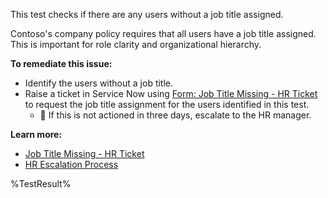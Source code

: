 This test checks if there are any users without a job title assigned.

Contoso's company policy requires that all users have a job title assigned. This is important for role clarity and organizational hierarchy.

**To remediate this issue:**

- Identify the users without a job title.
- Raise a ticket in Service Now using [Form: Job Title Missing - HR Ticket](https://contoso.service-now.com/jobtitlemissing) to request the job title assignment for the users identified in this test.
  - 🔺 If this is not actioned in three days, escalate to the HR manager.

**Learn more:**

- [Job Title Missing - HR Ticket](https://contoso.service-now.com/jobtitlemissing)
- [HR Escalation Process](https://contoso.service-now.com/hrescalation)

<!--- Results --->

%TestResult%
